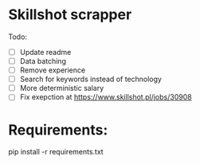 # Skillshot scrapper

Todo:

- [ ] Update readme
- [ ] Data batching
- [ ] Remove experience
- [ ] Search for keywords instead of technology
- [ ] More deterministic salary
- [ ] Fix exepction at https://www.skillshot.pl/jobs/30908

# Requirements:
pip install -r requirements.txt
